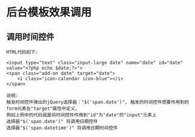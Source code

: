 # 后台模板效果调用

## 调用时间控件
	HTML代码如下:
	
	<input type="text" class="input-large date" name="date" id="date" value="<?php echo $date;?>">
	<span class="add-on date" target="date">
		<i class="icon-calendar icon-blue"></i>
	</span>
	
	说明:
	触发时间控件弹出的jQuery选择器："$('span.date')", 触发的时间控件想要作用到的form元素在"target"属性中定义，
	例如上例中的代码就是将时间控件作用到"id"为"date"的"input"元素上
	选择器"$('span.date')" 将调用日期控件
	选择器"$('span.datetime')" 将调用日期时间控件
